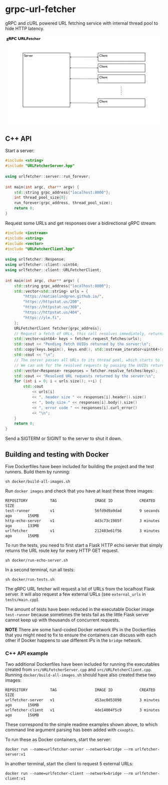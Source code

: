 # grpc-url-fetcher

gRPC and cURL powered URL fetching service with internal thread pool to hide HTTP latency.

![animated-sketch-of-service-data-flow](./demo.gif)

## C++ API

Start a server:
```c++
#include <string>
#include "URLFetcherServer.hpp"

using urlfetcher::server::run_forever;

int main(int argc, char** argv) {
    std::string grpc_address{"localhost:8000"};
    int thread_pool_size{8};
    run_forever(grpc_address, thread_pool_size);
    return 0;
}
```

Request some URLs and get responses over a bidirectional gRPC stream:
```c++
#include <iostream>
#include <string>
#include <vector>
#include "URLFetcherClient.hpp"

using urlfetcher::Response;
using urlfetcher::client::uint64;
using urlfetcher::client::URLFetcherClient;

int main(int argc, char** argv) {
    std::string grpc_address{"localhost:8000"};
    std::vector<std::string> urls = {
        "https://matiaslindgren.github.io/",
        "https://httpstat.us/200",
        "https://httpstat.us/308",
        "https://httpstat.us/404",
        "https://yle.fi",
    };
    URLFetcherClient fetcher{grpc_address};
    // Request a fetch of URLs, this call resolves immediately, returning a list of keys
    std::vector<uint64> keys = fetcher.request_fetches(urls);
    std::cout << "Pending fetch UUIDs returned by the server:\n";
    std::copy(keys.begin(), keys.end(), std::ostream_iterator<uint64>(std::cout, " "));
    std::cout << "\n";
    // The server passes all URLs to its thread pool, which starts to fetch them with cURL
    // We can ask for the resolved requests by passing the UUIDs returned by the server
    std::vector<Response> responses = fetcher.resolve_fetches(keys);
    std::cout << "Resolved URL requests returned by the server:\n";
    for (int i = 0; i < urls.size(); ++i) {
        std::cout
            << urls[i]
            << ", header size " << responses[i].header().size()
            << ", body size " << responses[i].body().size()
            << ", error code " << responses[i].curl_error()
            << "\n";
    }
    return 0;
}
```

Send a SIGTERM or SIGINT to the server to shut it down.


## Building and testing with Docker

Five Dockerfiles have been included for building the project and the test runners.
Build them by running:
```
sh docker/build-all-images.sh
```
Run `docker images` and check that you have at least these three images:
```
REPOSITORY          TAG                 IMAGE ID            CREATED             SIZE
test-runner         v1                  56fd9d9a9dad        9 seconds ago       156MB
http-echo-server    v1                  4d3c73c1985f        3 minutes ago       133MB
urlfetcher          v1                  212403e61f56        3 minutes ago       156MB
```
To run the tests, you need to first start a Flask HTTP echo server that simply returns the URL route key for every HTTP GET request.
```
sh docker/run-echo-server.sh
```
In a second terminal, run all tests:
```
sh docker/run-tests.sh
```
The gRPC URL fetcher will request a lot of URLs from the localhost Flask server.
It will also request a few external URLs (see `external_urls` in `tests/main.cpp`).

The amount of tests have been reduced in the executable Docker image `test-runner` because sometimes the tests fail as the little Flask server cannot keep up with thousands of concurrent requests.

**NOTE** There are some hard-coded Docker network IPs in the Dockerfiles that you might need to fix to ensure the containers can discuss with each other if Docker happens to use different IPs in the `bridge` network.

### C++ API example

Two additional Dockerfiles have been included for running the executables created from `src/URLFetcherServer.cpp` and `src/URLFetcherClient.cpp`.
Running `docker/build-all-images.sh` should have also created these two images:
```
REPOSITORY          TAG                 IMAGE ID            CREATED             SIZE
urlfetcher-server   v1                  453ac0d53898        3 minutes ago       156MB
urlfetcher-client   v1                  4de14004f5c9        3 minutes ago       156MB
```
These correspond to the simple readme examples shown above, to which command line argument parsing has been added with `cxxopts`.

To run these as Docker containers, start the server:
```
docker run --name=urlfetcher-server --network=bridge --rm urlfetcher-server:v1
```
In another terminal, start the client to request 5 external URLs:
```
docker run --name=urlfetcher-client --network=bridge --rm urlfetcher-client:v1
```
